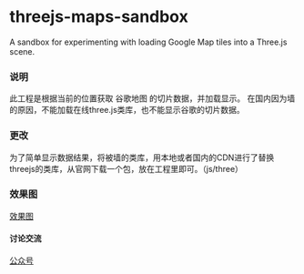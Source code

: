 # threejs-maps-sandbox
A sandbox for experimenting with loading Google Map tiles into a Three.js scene.

### 说明
此工程是根据当前的位置获取 谷歌地图 的切片数据，并加载显示。
在国内因为墙的原因，不能加载在线three.js类库，也不能显示谷歌的切片数据。

### 更改
为了简单显示数据结果，将被墙的类库，用本地或者国内的CDN进行了替换
threejs的类库，从官网下载一个包，放在工程里即可。（js/three）

### 效果图
[效果图](https://github.com/wclwksn/threejs-maps-sandbox/blob/master/image/%E6%95%88%E6%9E%9C%E5%9B%BE.png)


#### 讨论交流
[公众号](https://github.com/wclwksn/threejs-maps-sandbox/blob/master/image/%E5%85%AC%E4%BC%97%E5%8F%B7.jpg)